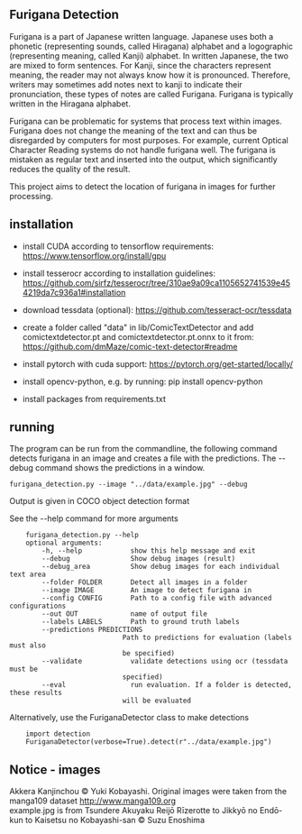 ## 	Furigana Detection

Furigana is a part of Japanese written language. 
Japanese uses both a phonetic (representing sounds, called Hiragana) alphabet and a logographic (representing meaning, called Kanji) alphabet.
In written Japanese, the two are mixed to form sentences.
For Kanji, since the characters represent meaning, the reader may not always know how it is pronounced. 
Therefore, writers may sometimes add notes next to kanji to indicate their pronunciation, these types of notes are called Furigana. 
Furigana is typically written in the Hiragana alphabet.

Furigana can be problematic for systems that process text within images.
Furigana does not change the meaning of the text and can thus be disregarded by computers for most purposes. 
For example, current Optical Character Reading systems do not handle furigana well. 
The furigana is mistaken as regular text and inserted into the output, which significantly reduces the quality of the result. 

This project aims to detect the location of furigana in images for further processing.

## installation
- install CUDA according to tensorflow requirements: https://www.tensorflow.org/install/gpu

- install tesserocr according to installation guidelines: https://github.com/sirfz/tesserocr/tree/310ae9a09ca1105652741539e454219da7c936a1#installation  

- download tessdata (optional): https://github.com/tesseract-ocr/tessdata 

- create a folder called "data" in lib/ComicTextDetector and add comictextdetector.pt and comictextdetector.pt.onnx to it from: https://github.com/dmMaze/comic-text-detector#readme

- install pytorch with cuda support: https://pytorch.org/get-started/locally/

- install opencv-python, e.g. by running: pip install opencv-python

- install packages from requirements.txt 

## running
The program can be run from the commandline, the following command detects furigana in an image and creates a file with
the predictions. The --debug command shows the predictions in a window.

    furigana_detection.py --image "../data/example.jpg" --debug

Output is given in COCO object detection format

See the --help command for more arguments

        furigana_detection.py --help
        optional arguments:
            -h, --help            show this help message and exit
            --debug               Show debug images (result)
            --debug_area          Show debug images for each individual text area
            --folder FOLDER       Detect all images in a folder
            --image IMAGE         An image to detect furigana in
            --config CONFIG       Path to a config file with advanced configurations
            --out OUT             name of output file
            --labels LABELS       Path to ground truth labels
            --predictions PREDICTIONS
                                Path to predictions for evaluation (labels must also
                                be specified)
            --validate            validate detections using ocr (tessdata must be
                                specified)
            --eval                run evaluation. If a folder is detected, these results
                                will be evaluated



Alternatively, use the FuriganaDetector class to make detections
        
        import detection
        FuriganaDetector(verbose=True).detect(r"../data/example.jpg") 
    
## Notice - images
Akkera Kanjinchou © Yuki Kobayashi. Original images were taken from the manga109 dataset http://www.manga109.org  
example.jpg is from Tsundere Akuyaku Reijō Rīzerotte to Jikkyō no Endō-kun to Kaisetsu no Kobayashi-san © Suzu Enoshima
